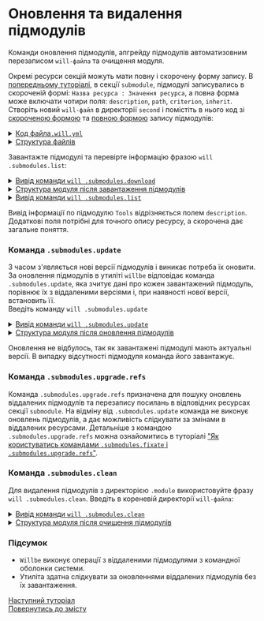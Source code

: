 # Оновлення та видалення підмодулів

Команди оновлення підмодулів, апгрейду підмодулів автоматизовним перезаписом <code>will-файла</code> та очищення модуля.

Окремі ресурси секцій можуть мати повну і скорочену форму запису. В [попередньому туторіалі](FirstWillFile.md#first-modules), в секції `submodule`, підмодулі записувались в скороченій формі: `Назва ресурса : Значення ресурса`, а повна форма може включати чотири поля: `description`, `path`, `criterion`, `inherit`.   
Створіть новий `will-файл` в директорії `second` і помістіть в нього код зі [скороченою формою](#short-form) та [повною формою](#full-form) запису підмодулів:

<details>
  <summary><u>Код файла<code>.will.yml</code></u></summary>

```yaml
about :

    name : upgradeAndClean
    description : "Upgrade and clean modules"
    version : 0.0.1

submodule :

    Tools :
       path : git+https:///github.com/Wandalen/wTools.git/out/wTools#master  # повна (розширена) форма запису
       description : 'Import willbe tools'                                    
    PathFundamentals : git+https:///github.com/Wandalen/wPathFundamentals.git/out/wPathFundamentals#master  # скорочена форма запису

```

</details>

<details>
  <summary><u>Структура файлів</u></summary>

```
second              
   └── .will.yml     

```

</details>

Завантажте підмодулі та перевірте інформацію фразою `will .submodules.list`:

<details>
  <summary><u>Вивід команди <code>will .submodules.download</code></u></summary>

```
[user@user ~]$ will .submodules.download
...
   . Read : /path_to_file/.module/Tools/out/wTools.out.will.yml
   + module::Tools was downloaded in 15.421s
   . Read : /path_to_file/.module/PathFundamentals/out/wPathFundamentals.out.will.yml
   + module::PathFundamentals was downloaded in 3.606s
 + 2/2 submodule(s) of module::upgradeAndClean were downloaded in 19.035s

```  
</details>

<details>
  <summary><u>Структура модуля після завантаження підмодулів</u></summary>

```
second
   ├── .module
   │      ├── Tools
   │      └── PathFundamentals
   └── .will.yml

```

</details>

<details>
  <summary><u>Вивід команди <code>will .submodules.list</code></u></summary>

```
[user@user ~]$ will .submodules.download
...
submodule::Tools
  path : git+https:///github.com/Wandalen/wTools.git/out/wTools#master
  description : Import willbe tools
  isDownloaded : true
  Exported builds : [ 'proto.export' ]

submodule::PathFundamentals
  path : git+https:///github.com/Wandalen/wPathFundamentals.git/out/wPathFundamentals#master
  isDownloaded : true
  Exported builds : [ 'proto.export' ]

```

</details>

Вивід інформації по підмодулю `Tools` відрізняється полем `description`. Додаткові поля потрібні для точного опису ресурсу, а скорочена дає загальне поняття.

### <a name="submodules-update"></a> Команда `.submodules.update`    
З часом з'являється нові версії підмодулів і виникає потреба їх оновити. За оновлення підмодулів в утиліті `willbe` відповідає команда `.submodules.update`, яка зчитує дані про кожен завантажений підмодуль, порівнює їх з віддаленими версіями і, при наявності нової версії, встановить її.  
Введіть команду `will .submodules.update`

<details>
  <summary><u>Вивід команди <code>will .submodules.update</code></u></summary>

```
[user@user ~]$ will .submodules.update
...
 + 0/2 submodule(s) of module::first were upgraded in 3.121s

```

</details>

<details>
  <summary><u>Структура модуля після оновлення підмодулів</u></summary>

```
.
├── .module
│      ├── Tools
│      └── PathFundamentals
└── .will.yml

```

</details>

Оновлення не відбулось, так як завантажені підмодулі мають актуальні версії. В випадку відсутності підмодуля команда його завантажує.  

### Команда `.submodules.upgrade.refs`  
Команда `.submodules.upgrade.refs` призначена для пошуку оновлень віддалених підмодулів та перезапису посилань в відповідних ресурсах секції `submodule`. На відміну від `.submodules.update` команда не виконує оновлень підмодулів, а дає можливість слідкувати за змінами в віддалених ресурсами. Детальніше з командою `.submodules.upgrade.refs` можна ознайомитись в туторіалі ["Як користуватись командами `.submodules.fixate` і `.submodules.upgrade.refs`"](SubmodulesVersionControl.md).

### <a name="submodules-cleaning"></a> Команда `.submodules.clean`    
Для видалення підмодулів з директорією `.module` використовуйте фразу `will .submodules.clean`. Введіть в кореневій директорії `will-файла`:

<details>
  <summary><u>Вивід команди <code>will .submodules.clean</code></u></summary>

```
[user@user ~]$ will .submodules.clean
...
 - Clean deleted 252 file(s) in 0.907s

```

</details>

<details>
  <summary><u>Структура модуля після очищення підмодулів</u></summary>

```
second              
   └── .will.yml     

```

</details>

### Підсумок
- `Willbe` виконує операції з віддаленими підмодулями з командної оболонки системи.  
- Утиліта здатна слідкувати за оновленнями віддалених підмодулів без їх завантаження.

[Наступний туторіал](ModuleCreationByBuild.md)  
[Повернутись до змісту](../README.md#tutorials)
